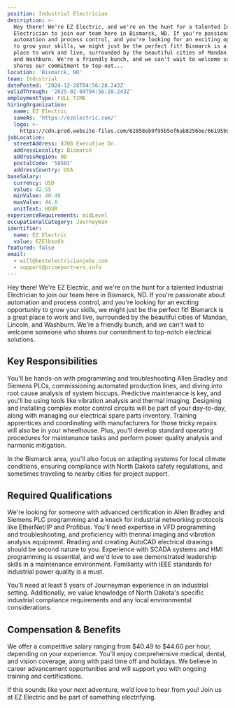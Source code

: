 ```yaml
---
position: Industrial Electrician
description: >-
  Hey there! We're EZ Electric, and we're on the hunt for a talented Industrial
  Electrician to join our team here in Bismarck, ND. If you're passionate about
  automation and process control, and you're looking for an exciting opportunity
  to grow your skills, we might just be the perfect fit! Bismarck is a great
  place to work and live, surrounded by the beautiful cities of Mandan, Lincoln,
  and Washburn. We're a friendly bunch, and we can't wait to welcome someone who
  shares our commitment to top-not...
location: 'Bismarck, ND'
team: Industrial
datePosted: '2024-12-28T04:56:28.243Z'
validThrough: '2025-02-04T04:56:28.243Z'
employmentType: FULL_TIME
hiringOrganization:
  name: EZ Electric
  sameAs: 'https://ezelectric.com/'
  logo: >-
    https://cdn.prod.website-files.com/62858eb9f95b5ef6ab8256be/66195b93d011344d05b98867_ez-electric-logo.svg
jobLocation:
  streetAddress: 8708 Executive Dr.
  addressLocality: Bismarck
  addressRegion: ND
  postalCode: '58501'
  addressCountry: USA
baseSalary:
  currency: USD
  value: 42.55
  minValue: 40.49
  maxValue: 44.6
  unitText: HOUR
experienceRequirements: midLevel
occupationalCategory: Journeyman
identifier:
  name: EZ Electric
  value: EZElbso0b
featured: false
email:
  - will@bestelectricianjobs.com
  - support@primepartners.info
---
```




Hey there! We're EZ Electric, and we're on the hunt for a talented Industrial Electrician to join our team here in Bismarck, ND. If you're passionate about automation and process control, and you're looking for an exciting opportunity to grow your skills, we might just be the perfect fit! Bismarck is a great place to work and live, surrounded by the beautiful cities of Mandan, Lincoln, and Washburn. We're a friendly bunch, and we can't wait to welcome someone who shares our commitment to top-notch electrical solutions.

## Key Responsibilities
You'll be hands-on with programming and troubleshooting Allen Bradley and Siemens PLCs, commissioning automated production lines, and diving into root cause analysis of system hiccups. Predictive maintenance is key, and you'll be using tools like vibration analysis and thermal imaging. Designing and installing complex motor control circuits will be part of your day-to-day, along with managing our electrical spare parts inventory. Training apprentices and coordinating with manufacturers for those tricky repairs will also be in your wheelhouse. Plus, you'll develop standard operating procedures for maintenance tasks and perform power quality analysis and harmonic mitigation.

In the Bismarck area, you'll also focus on adapting systems for local climate conditions, ensuring compliance with North Dakota safety regulations, and sometimes traveling to nearby cities for project support.

## Required Qualifications
We're looking for someone with advanced certification in Allen Bradley and Siemens PLC programming and a knack for industrial networking protocols like EtherNet/IP and Profibus. You'll need expertise in VFD programming and troubleshooting, and proficiency with thermal imaging and vibration analysis equipment. Reading and creating AutoCAD electrical drawings should be second nature to you. Experience with SCADA systems and HMI programming is essential, and we'd love to see demonstrated leadership skills in a maintenance environment. Familiarity with IEEE standards for industrial power quality is a must.

You'll need at least 5 years of Journeyman experience in an industrial setting. Additionally, we value knowledge of North Dakota's specific industrial compliance requirements and any local environmental considerations.

## Compensation & Benefits
We offer a competitive salary ranging from $40.49 to $44.60 per hour, depending on your experience. You'll enjoy comprehensive medical, dental, and vision coverage, along with paid time off and holidays. We believe in career advancement opportunities and will support you with ongoing training and certifications.

If this sounds like your next adventure, we’d love to hear from you! Join us at EZ Electric and be part of something electrifying.
